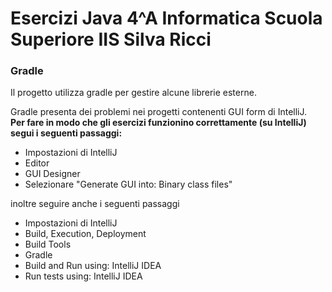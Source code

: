 # Esercizi Java 4^A Informatica Scuola Superiore IIS Silva Ricci

### Gradle
Il progetto utilizza gradle per gestire alcune librerie esterne.  

Gradle presenta dei problemi nei progetti contenenti GUI form di IntelliJ.  
**Per fare in modo che gli esercizi funzionino correttamente (su IntelliJ) segui i seguenti passaggi:**  
- Impostazioni di IntelliJ
- Editor
- GUI Designer
- Selezionare "Generate GUI into: Binary class files"  

inoltre seguire anche i seguenti passaggi  

- Impostazioni di IntelliJ
- Build, Execution, Deployment
- Build Tools
- Gradle
- Build and Run using: IntelliJ IDEA
- Run tests using: IntelliJ IDEA